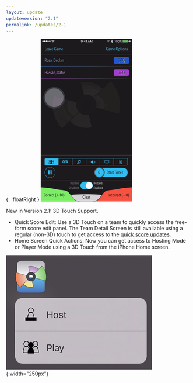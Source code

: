 ```yaml
---
layout: update
updateversion: "2.1"
permalink: /updates/2-1
---
```


{: .floatRight }
![animation-of-new-3d-touch](/images/updates/2-1/3d-touch-team.gif)

New in Version 2.1: 3D Touch Support.

* Quick Score Edit: Use a 3D Touch on a team to quickly access the free-form score edit panel. The Team Detail Screen is still available using a regular (non-3D) touch to get access to the [quick score updates](/updates/2-0/#easier-score-updates).
* Home Screen Quick Actions: Now you can get access to Hosting Mode or Player Mode using a 3D Touch from the iPhone Home screen.

![quick-actions](/images/updates/2-1/3d-touch-quick-actions.png){:width="250px"}
